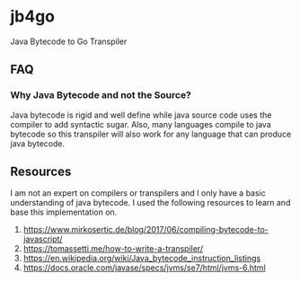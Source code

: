 # jb4go
 Java Bytecode to Go Transpiler
 
## FAQ
### Why Java Bytecode and not the Source?
Java bytecode is rigid and well define while java source code uses the compiler to add syntactic sugar.
Also, many languages compile to java bytecode so this transpiler will also work for any language
that can produce java bytecode. 

## Resources
I am not an expert on compilers or transpilers and I only have a basic understanding of java bytecode. I used the following
resources to learn and base this implementation on.
1. https://www.mirkosertic.de/blog/2017/06/compiling-bytecode-to-javascript/
1. https://tomassetti.me/how-to-write-a-transpiler/
1. https://en.wikipedia.org/wiki/Java_bytecode_instruction_listings
1. https://docs.oracle.com/javase/specs/jvms/se7/html/jvms-6.html